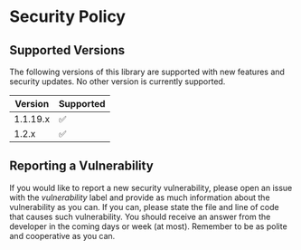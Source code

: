 # Security Policy

## Supported Versions

The following versions of this library are supported with new features and security updates. No other version is currently supported.

| Version  | Supported          |
|----------|--------------------|
| 1.1.19.x | :white_check_mark: |
| 1.2.x    | :white_check_mark: |

## Reporting a Vulnerability

If you would like to report a new security vulnerability, please open an issue with the *vulnerability* label and provide as much information about the vulnerability as you can. 
If you can, please state the file and line of code that causes such vulnerability. You should receive an answer from the developer in the coming days or week (at most). Remember 
to be as polite and cooperative as you can.
